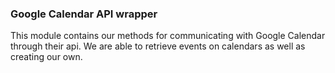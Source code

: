 ### Google Calendar API wrapper
This module contains our methods for communicating with Google Calendar through their api.
We are able to retrieve events on calendars as well as creating our own.